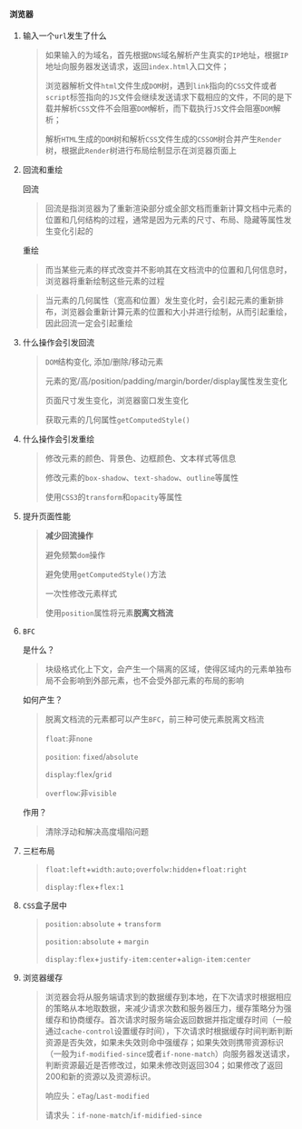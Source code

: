 #### 浏览器

1. 输入一个`url`发生了什么

   > 如果输入的为域名，首先根据`DNS`域名解析产生真实的`IP`地址，根据`IP`地址向服务器发送请求，返回`index.html`入口文件；
   >
   > 浏览器解析文件`html`文件生成`DOM`树，遇到`link`指向的`CSS`文件或者`script`标签指向的`JS`文件会继续发送请求下载相应的文件，不同的是下载并解析`CSS`文件不会阻塞`DOM`解析，而下载执行`JS`文件会阻塞`DOM`解析；
   >
   > 解析`HTML`生成的`DOM`树和解析`CSS`文件生成的`CSSOM`树合并产生`Render`树，根据此`Render`树进行布局绘制显示在浏览器页面上

2. 回流和重绘

   回流

   > 回流是指浏览器为了重新渲染部分或全部文档而重新计算文档中元素的位置和几何结构的过程，通常是因为元素的尺寸、布局、隐藏等属性发生变化引起的

   重绘

   > 而当某些元素的样式改变并不影响其在文档流中的位置和几何信息时，浏览器将重新绘制这些元素的过程

   > 当元素的几何属性（宽高和位置）发生变化时，会引起元素的重新排布，浏览器会重新计算元素的位置和大小并进行绘制，从而引起重绘，因此回流一定会引起重绘

3. 什么操作会引发回流

   > `DOM`结构变化, 添加/删除/移动元素
   >
   > 元素的宽/高/position/padding/margin/border/display属性发生变化
   >
   > 页面尺寸发生变化，浏览器窗口发生变化
   >
   > 获取元素的几何属性`getComputedStyle()`

4. 什么操作会引发重绘

   > 修改元素的颜色、背景色、边框颜色、文本样式等信息
   >
   > 修改元素的`box-shadow`、`text-shadow`、`outline`等属性
   >
   > 使用`CSS3`的`transform`和`opacity`等属性

5. 提升页面性能

   > **减少回流操作**
   >
   > 避免频繁`dom`操作
   >
   > 避免使用`getComputedStyle()`方法
   >
   > 一次性修改元素样式
   >
   > 使用`position`属性将元素**脱离文档流**

6. `BFC`

   是什么？

   > 块级格式化上下文，会产生一个隔离的区域，使得区域内的元素单独布局不会影响到外部元素，也不会受外部元素的布局的影响

   如何产生？

   > 脱离文档流的元素都可以产生`BFC`，前三种可使元素脱离文档流
   >
   > `float`:非`none`
   >
   > `position`: `fixed`/`absolute`
   >
   > `display`:`flex`/`grid`
   >
   > `overflow`:非`visible`

   作用？

   > 清除浮动和解决高度塌陷问题

7. 三栏布局

   > `float:left`+`width:auto;overfolw:hidden`+`float:right`
   >
   > `display:flex`+`flex:1`

8. `CSS`盒子居中

   > `position:absolute` + `transform`
   >
   > `position:absolute` + `margin`
   >
   > `display:flex`+`justify-item:center`+`align-item:center`
   
9. 浏览器缓存

   > 浏览器会将从服务端请求到的数据缓存到本地，在下次请求时根据相应的策略从本地取数据，来减少请求次数和服务器压力，缓存策略分为强缓存和协商缓存。首次请求时服务端会返回数据并指定缓存时间（一般通过`cache-control`设置缓存时间），下次请求时根据缓存时间判断判断资源是否失效，如果未失效则命中强缓存；如果失效则携带资源标识（一般为`if-modified-since`或者`if-none-match`）向服务器发送请求，判断资源最近是否修改过，如果未修改则返回304；如果修改了返回200和新的资源以及资源标识。
   >
   > 响应头：`eTag`/`Last-modified`
   >
   > 请求头：`if-none-match`/`if-midified-since`